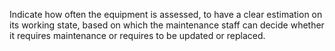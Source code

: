 Indicate how often the equipment is assessed, to have a clear estimation on its working state, based on which the maintenance staff can decide whether it requires maintenance or requires to be updated or replaced.
